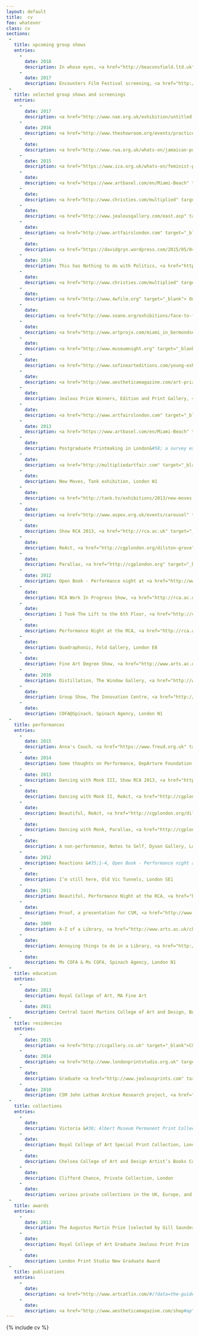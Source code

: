 ```yaml
---
layout: default
title:  cv
foo: whatever
class: cv
sections:
 - 
   title: upcoming group shows
   entries:
     -
       date: 2018
       description: In whose eyes, <a href="http://beaconsfield.ltd.uk" target="_blank">Beaconsfield Gallery</a>, London SE11
     -
       date: 2017
       description: Encounters Film Festival screening, <a href="http://www.encounters-festival.org.uk/" target="_blank"> Encounters Film Festival</a>, Bristol BS1       
 - 
   title: selected group shows and screenings
   entries:
     -
       date: 2017
       description: <a href="http://www.nae.org.uk/exhibition/untitled-art-on-the-conditions-of-our/114" target="_blank">UNTITLED&#58; art on the conditions of our time</a>, <a href="http://www.nae.org.uk" target="_blank">New Art Exchange</a>, Nottingham NG7
     -
       date: 2016
       description: <a href="http://www.theshowroom.org/events/practice-in-dialogue" target="_blank">We all have a problem with representation</a>, <a href="http://www.theshowroom.org" target="_blank">The Showroom</a>, London NW8   
     -
       date: 
       description: <a href="http://www.rwa.org.uk/whats-on/jamaican-pulse-art-and-politics-jamaica-and-diaspora" target="_blank">Jamaican Pulse</a>, <a href="http://www.rwa.org.uk" target="_blank">RWA</a>, Bristol BS8   
     -
       date: 2015
       description: <a href="https://www.ica.org.uk/whats-on/feminist-practices-dialogue" target="_blank">We are Anti-Capiphallisists</a>, <a href="https://www.ica.org.uk" target="_blank">ICA</a>, London SW1
     -
       date: 
       description: <a href="https://www.artbasel.com/en/Miami-Beach" target="_blank">Art Basel</a>&nbsp;Miami Beach Film Programme, Miami, as part of <a href="http://www.artprojx.com" target="_blank">Artprojx</a>, USA
     - 
       date:
       description: <a href="http://www.christies.com/multiplied" target="_blank">Multiplied 2015</a>, Christies, London SW7
     - 
       date:
       description: <a href="http://www.jealousgallery.com/east.asp" target="_blank">Jealous Prize Winners</a> 2015, <a href="http://www.jealousgallery.com" target="_blank">Jealous East</a>, London EC2A
     - 
       date:
       description: <a href="http://www.artfairslondon.com" target="_blank">Art15 London</a>, Kensington Olympia, London W14
     -
       date:
       description: <a href="https://davidgryn.wordpress.com/2015/05/04/the-miami-moscow-and-bermondsey-film-selections-artists-sound-of-film-moscow-16-may-2015/" target="_blank"> Night of the Museums</a>, Moscow, as part of <a href="http://www.artprojx.com/nowandnext.html" target="_blank">Artprojx</a>, Russia
     - 
       date: 2014
       description: This has Nothing to do with Politics, <a href="http://functionroom.co" target="_blank">The Function Room</a>, London NW1
     - 
       date:
       description: <a href="http://www.christies.com/multiplied" target="_blank">Multiplied 2014</a>, Christies, London SW7
     -
       date:
       description: <a href="http://www.4wfilm.org" target="_blank"> Outcasting&#58; Fourth Wall Artist’s Moving Image Festival</a>, Cardiff [various locations]
     -
       date:
       description: <a href="http://www.soane.org/exhibitions/face-to-face-british-portrait-prints-from-the-clifford-chance-art-collectio" target="_blank">Face to Face</a>, <a href="http://www.soane.org" target="_blank">Sir John Soane's Museum</a>, London WC2A
     -
       date:
       description: <a href="http://www.artprojx.com/miami_in_bermondsey.html" target="_blank"> The Miami and Moscow Film Selections</a>, <a href="http://bermondseyproject.com/project/the-miami-and-moscow-film-selections-artist-sound-of-film" target="_blank"> Bermondsey Projects</a>, London SE1
     - 
       date:
       description: <a href="http://www.museumnight.org" target="_blank"> Night of the Museums</a>, Moscow, as part of <a href="http://www.artprojx.com/MoscowMuseumNight.html" target="_blank">Artprojx</a>, Russia
     -
       date:
       description: <a href="http://www.sofinearteditions.com/young-exhibition/" target="_blank">Young</a> Exhibition, <a href="http://www.sofinearteditions.com" target="_blank">SO Fine Art Editions</a>, Ireland
     - 
       date:
       description: <a href="http://www.aestheticamagazine.com/art-prize-exhibition" target="_blank">Aesthetica Art Prize 2014</a>, York St. Mary’s, York YO1
     -
       date:
       description: Jealous Prize Winners, Edition and Print Gallery, <a href="http://www.saatchigallery.com" target="_blank">Saatchi Gallery</a>, London SW3
     - 
       date:
       description: <a href="http://www.artfairslondon.com" target="_blank">Art14 London</a>, Kensington Olympia, London W14
     -
       date: 2013
       description: <a href="https://www.artbasel.com/en/Miami-Beach" target="_blank">Art Basel</a>&nbsp;Miami Beach Film Programme, Miami, as part of <a href="http://www.artprojx.com" target="_blank">Artprojx</a>, USA
     - 
       date: 
       description: Postgraduate Printmaking in London&#58; a survey exhibition, Clifford Chance, London
     - 
       date: 
       description: <a href="http://multipliedartfair.com" target="_blank">Multiplied 2013</a>, Christies, London SW7 
     - 
       date:
       description: New Moves, Tank exhibition, London W1
     - 
       date:
       description: <a href="http://tank.tv/exhibitions/2013/new-moves.aspx" target="_blank">New Moves</a>, tank.tv, online
     - 
       date:
       description: <a href="http://www.aspex.org.uk/events/carousel" target="_blank">Carousel</a>, <a href="http://www.aspex.org.uk" target="_blank">Aspex Galley</a>, Portsmouth
     - 
       date: 
       description: Show RCA 2013, <a href="http://rca.ac.uk" target="_blank">Royal College of Art</a>, Battersea, London SW11
     - 
       date:
       description: ReAct, <a href="http://cgplondon.org/dilston-grove" target="_blank">Dilston Grove</a>, London SE16
     - 
       date:
       description: Parallax, <a href="http://cgplondon.org" target="_blank">Cafe Gallery</a>, London SE16
     - 
       date: 2012
       description: Open Book - Performance night at <a href="http://www.testbed1.com" target="_blank">Testbed1</a>, London SW11
     - 
       date:
       description: RCA Work In Progress Show, <a href="http://rca.ac.uk" target="_blank">Royal College of Art</a>, Battersea, London SW11
     - 
       date:
       description: I Took The Lift to the 6th Floor, <a href="http://cgplondon.org" target="_blank">Cafe Gallery</a>, London SE16
     - 
       date:
       description: Performance Night at the RCA, <a href="http://rca.ac.uk" target="_blank">Royal College of Art</a>, Battersea, London SW11
     - 
       date:
       description: Quadraphonic, Fold Gallery, London E8
     - 
       date:
       description: Fine Art Degree Show, <a href="http://www.arts.ac.uk/csm/" target="_blank">Central Saint Martins</a>, London WC2
     - 
       date: 2010
       description: Distillation, The Window Gallery, <a href="http://www.arts.ac.uk/csm/" target="_blank">Central Saint Martins</a>, London
     - 
       date:
       description: Group Show, The Innovation Centre, <a href="http://www.arts.ac.uk/csm/" target="_blank">Central Saint Martins</a>, London WC2
     - 
       date: 
       description: COFA@Spinach, Spinach Agency, London N1
 - 
   title: performances
   entries:
     - 
       date: 2015
       description: Anna's Couch, <a href="https://www.freud.org.uk" target="_blank">The Freud Museum</a>, London NW3
     - 
       date: 2014
       description: Some thoughts on Performance, DepArture Foundation, London EC3V
     - 
       date: 2013
       description: Dancing with Monk III, Show RCA 2013, <a href="http://rca.ac.uk" target="_blank">Royal College of Art</a>, Battersea, London SW11
     - 
       date:
       description: Dancing with Monk II, ReAct, <a href="http://cgplondon.org/dilston-grove" target="_blank">Dilston Grove</a>, London SE16
     - 
       date:
       description: Beautiful, ReAct, <a href="http://cgplondon.org/dilston-grove" target="_blank">Dilston Grove</a>, London SE16
     - 
       date:
       description: Dancing with Monk, Parallax, <a href="http://cgplondon.org" target="_blank">Cafe Gallery</a>, London SE16
     - 
       date:
       description: A non-performance, Notes to Self, Dyson Gallery, London SW11
     - 
       date: 2012
       description: Reactions &#35;1-4, Open Book - Performance night at <a href="http://www.testbed1.com" target="_blank">Testbed1</a>, London SW11
     - 
       date:
       description: I’m still here, Old Vic Tunnels, London SE1
     - 
       date: 2011
       description: Beautiful, Performance Night at the RCA, <a href="http://rca.ac.uk" target="_blank">Royal College of Art</a>, Battersea, London SW11
     - 
       date:
       description: Proof, a presentation for CSM, <a href="http://www.arts.ac.uk/csm/" target="_blank">Central Saint Martins</a>, London WC2
     - 
       date: 2009
       description: A-Z of a Library, <a href="http://www.arts.ac.uk/chelsea/" target="_blank">Chelsea College of Art and Design</a>, London SW1
     - 
       date:
       description: Annoying things to do in a Library, <a href="http://www.arts.ac.uk/chelsea/" target="_blank">Chelsea College of Art and Design</a>, London SW1
     - 
       date:
       description: Ms COFA & Ms COFA, Spinach Agency, London N1
 - 
   title: education 
   entries:
     - 
       date: 2013
       description: Royal College of Art, MA Fine Art
     - 
       date: 2011
       description: Central Saint Martins College of Art and Design, BA [Hons] Fine Art       
 - 
   title: residencies
   entries:
     - 
       date: 2015
       description: <a href="http://ccgallery.co.uk" target="_blank">C&C Gallery</a> residency
     - 
       date: 2014
       description: <a href="http://www.londonprintstudio.org.uk" target="_blank">London Print Studio</a> New Graduate Award residency
     - 
       date: 
       description: Graduate <a href="http://www.jealousprints.com" target="_blank">Jealous Print</a> Prize residency
     - 
       date: 2010
       description: CSM John Latham Archive Research project, <a href="http://flattimeho.org.uk" target="_blank">Flat Time House</a>, London SE1
 - 
   title: collections
   entries:
     - 
       date:
       description: Victoria &#38; Albert Museum Permanent Print Collection, London
     - 
       date:
       description: Royal College of Art Special Print Collection, London
     - 
       date:
       description: Chelsea College of Art and Design Artist’s Books Collection [as COFA], London
     -
       date:
       description: Clifford Chance, Private Collection, London
     -
       date:
       description: various private collections in the UK, Europe, and the US
 - 
   title: awards 
   entries:
     - 
       date: 2013
       description: The Augustus Martin Prize [selected by Gill Saunders]
     - 
       date: 
       description: Royal College of Art Graduate Jealous Print Prize
     - 
       date: 
       description: London Print Studio New Graduate Award
 - 
   title: publications 
   entries:
     - 
       date: 
       description: <a href="http://www.artcatlin.com/#/?data=the-guide" target="_blank">The Catlin Guide</a> 2014
     - 
       date: 
       description: <a href="http://www.aestheticamagazine.com/shop#ap" target="_blank"> Aesthetica Anthology</a> 2013/14
---
```



{% include cv %}
